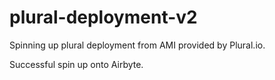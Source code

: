 # plural-deployment-v2
Spinning up plural deployment from AMI provided by Plural.io.

Successful spin up onto Airbyte.
